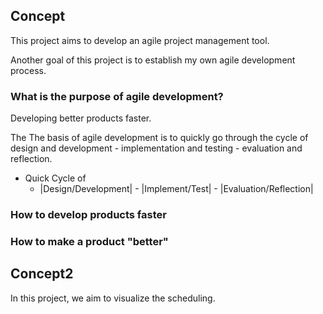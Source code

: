 
## Concept
This project aims to develop an agile project management tool.

Another goal of this project is to establish my own agile development process.

### What is the purpose of agile development?
Developing better products faster.

The The basis of agile development is to quickly go through the cycle of design and development - implementation and testing - evaluation and reflection.

- Quick Cycle of
    - |Design/Development| - |Implement/Test| - |Evaluation/Reflection|

### How to develop products faster


### How to make a product "better"


## Concept2
In this project, we aim to visualize the scheduling.





